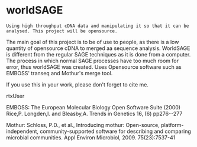 # worldSAGE
    Using high throughput cDNA data and manipulating it so that it can be analysed. This project will be opensource.  
The main goal of this project is to be of use to people, as there is a low quantity of opensource cDNA to merged aa sequence analysis. 
WorldSAGE is different from the regular SAGE techniques as it is done from a computer. The process in which normal SAGE processes have too much room for error, thus worldSAGE was created. Uses Opensource software such as EMBOSS' transeq and Mothur's merge tool. 

If you use this in your work, please don't forget to cite me. 



rtxUser  
    
    
    
     
EMBOSS: The European Molecular Biology Open Software Suite (2000) Rice,P. Longden,I. and Bleasby,A. Trends in Genetics 16, (6) pp276--277



Mothur: Schloss, P.D., et al., Introducing mothur: Open-source, platform-independent, community-supported software for describing and comparing microbial communities. Appl Environ Microbiol, 2009. 75(23):7537-41
